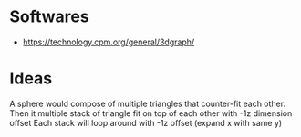 # Softwares
- https://technology.cpm.org/general/3dgraph/

# Ideas
A sphere would compose of multiple triangles that counter-fit each other. 
Then it multiple stack of triangle fit on top of each other with -1z dimension offset
Each stack will loop around with -1z offset (expand x with same y)

